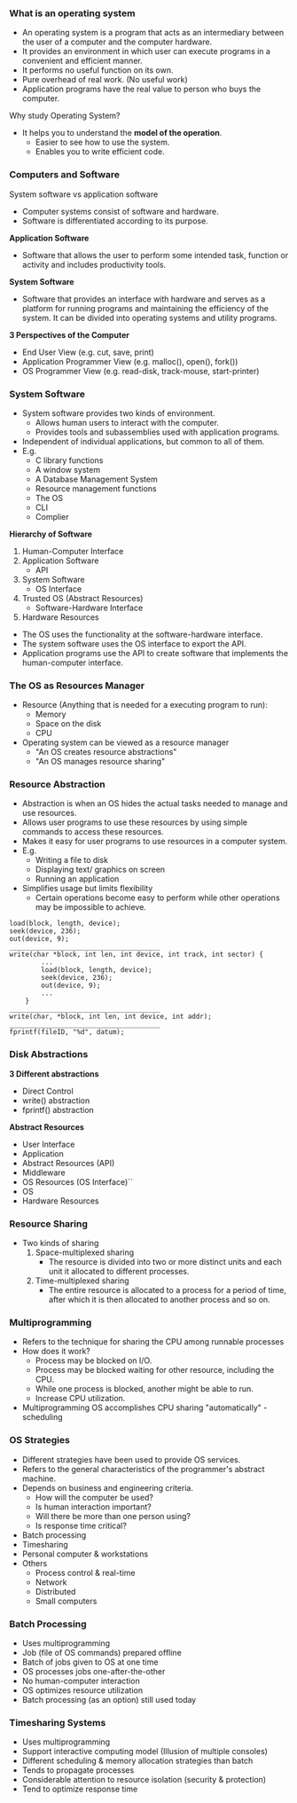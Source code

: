 ### What is an operating system
- An operating system is a program that acts as an intermediary between the user of a computer and the computer hardware.
- It provides an environment in which user can execute programs in a convenient and efficient manner.
- It performs no useful function on its own.
- Pure overhead of real work. (No useful work) 
- Application programs have the real value to person who buys the computer.

Why study Operating System?
- It helps you to understand the **model of the operation**.
	- Easier to see how to use the system.
	- Enables you to write efficient code.

### Computers and Software
System software vs application software

- Computer systems consist of software and hardware.
- Software is differentiated according to its purpose.

**Application Software**
- Software that allows the user to perform some intended task, function or activity and includes productivity tools.

**System Software**
- Software that provides an interface with hardware and serves as a platform for running programs and maintaining the efficiency of the system. It can be divided into operating systems and utility programs.

**3 Perspectives of the Computer**
- End User View (e.g. cut, save, print)
- Application Programmer View (e.g. malloc(), open(), fork())
- OS Programmer View (e.g. read-disk, track-mouse, start-printer)

### System Software
- System software provides two kinds of environment.
	- Allows human users to interact with the computer.
	- Provides tools and subassemblies used with application programs.
- Independent of individual applications, but common to all of them.
- E.g.
	- C library functions
	- A window system
	- A Database Management System
	- Resource management functions 
	- The OS
	- CLI
	- Complier

**Hierarchy of Software**
1. Human-Computer Interface
2. Application Software
	- API
3. System Software
	- OS Interface
4. Trusted OS (Abstract Resources)
	- Software-Hardware Interface
5. Hardware Resources

- The OS uses the functionality at the software-hardware interface. 
- The system software uses the OS interface to export the API.
- Application programs use the API to create software that implements the human-computer interface.

### The OS as Resources Manager
- Resource (Anything that is needed for a executing program to run):
	- Memory
	- Space on the disk
	- CPU
- Operating system can be viewed as a resource manager
	- "An OS creates resource abstractions"
	- "An OS manages resource sharing"

### Resource Abstraction
- Abstraction is when an OS hides the actual tasks needed to manage and use resources.
- Allows user programs to use these resources by using simple commands to access these resources.
- Makes it easy for user programs to use resources in a computer system.
- E.g. 
	- Writing a file to disk
	- Displaying text/ graphics on screen
	- Running an application
- Simplifies usage but limits flexibility
	- Certain operations become easy to perform while other operations may be impossible to achieve.

```
load(block, length, device);
seek(device, 236);
out(device, 9);
______________________________________
write(char *block, int len, int device, int track, int sector) {
		...
		load(block, length, device);
		seek(device, 236);
		out(device, 9);
		...
	}
______________________________________
write(char, *block, int len, int device, int addr);
______________________________________
fprintf(fileID, "%d", datum);
```

### Disk Abstractions

**3 Different abstractions**
- Direct Control
- write() abstraction
- fprintf() abstraction

**Abstract Resources**
- User Interface
- Application
- Abstract Resources (API)
- Middleware
- OS Resources (OS Interface)``
- OS
- Hardware Resources

### Resource Sharing
- Two kinds of sharing
	1. Space-multiplexed sharing
		- The resource is divided into two or more distinct units and each unit it allocated to different processes.
	2. Time-multiplexed sharing
		- The entire resource is allocated to a process for a period of time, after which it is then allocated to another process and so on.

### Multiprogramming
- Refers to the technique for sharing the CPU among runnable processes
- How does it work?
	- Process may be blocked on I/O.
	- Process may be blocked waiting for other resource, including the CPU.
	- While one process is blocked, another might be able to run.
	- Increase CPU utilization.
- Multiprogramming OS accomplishes CPU sharing "automatically" - scheduling

### OS Strategies
- Different strategies have been used to provide OS services.
- Refers to the general characteristics of the programmer's abstract machine.
- Depends on business and engineering criteria.
	- How will the computer be used?
	- Is human interaction important?
	- Will there be more than one person using?
	- Is response time critical?
- Batch processing
- Timesharing
- Personal computer & workstations
- Others
	- Process control & real-time
	- Network
	- Distributed
	- Small computers

### Batch Processing
- Uses multiprogramming
- Job (file of OS commands) prepared offline
- Batch of jobs given to OS at one time
- OS processes jobs one-after-the-other
- No human-computer interaction
- OS optimizes resource utilization
- Batch processing (as an option) still used today

### Timesharing Systems
- Uses multiprogramming 
- Support interactive computing model (Illusion of multiple consoles)
- Different scheduling & memory allocation strategies than batch
- Tends to propagate processes
- Considerable attention to resource isolation (security & protection)
- Tend to optimize response time